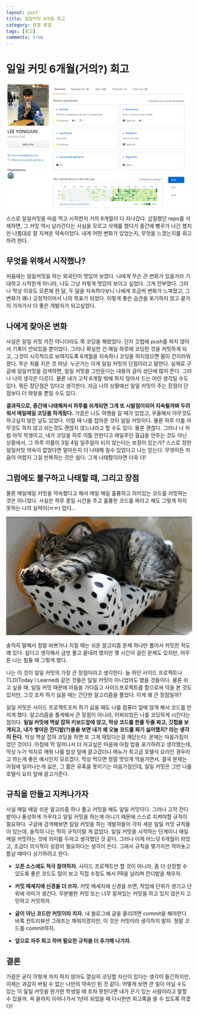 ```yaml
---
layout: post
title: 일일커밋 6개월 회고
category: 중얼 중얼
tags: [회고]
comments: true
---
```

# 일일 커밋 6개월(거의?) 회고
![profile](/public/img/blabla/commit.PNG)

스스로 일일커밋을 마음 먹고 시작한지 거의 6개월이 다 지나갔다. 삽질했던 repo를 삭제하면, 그 커밋 역시 날라간다는 사실을 모르고 삭제를 했다가 중간에 빵꾸가 나긴 했지만 나름대로 잘 지켜온 약속이었다. 내게 어떤 변화가 있었는지, 무엇을 느꼈는지를 회고하려 한다. 

## 무엇을 위해서 시작했나?
처음에는 일일커밋을 하는 외국인이 멋있어 보였다. 나에게 무슨 큰 변화가 있을거라 기대하고 시작한게 아니라, 나도 그냥 저렇게 멋있어 보이고 싶었다. 그게 전부였다. 그러나 막상 이유도 모른채 한 달, 두 달을 지속하다보니 나에게 조금씩 변화가 느껴졌고, 그 변화가 꽤나 긍정적이어서 나의 목표가 되었다. 이렇게 좋은 습관을 포기하지 않고 끝가지 가져가서 더 좋은 개발자가 되고싶었다. 

## 나에게 찾아온 변화
사실은 일일 커밋 까진 아니더라도 쭉 코딩을 해왔었다. 단지 깃헙에 push를 하지 않아서 기록이 안되있을 뿐이었다. 그러나 확실한 건 매일 하루에 코딩한 것을 커밋하게 되고, 그것이 시각적으로 보여지도록 6개월을 지속하니 코딩을 하지않으면 몸이 간지러워졌다. 무슨 죄를 지은 것 마냥. 누군가는 이게 일일 커밋의 단점이라고 말한다. 실제로 구글에 일일커밋을 검색하면, 일일 커밋을 그만둔다는 내용의 글이 상단에 많이 뜬다. 그러나 나의 생각은 다르다. 물론 내가 고작 6개월 밖에 하지 않아서 드는 어린 생각일 수도 있다. 뭐든 장단점은 있다고 생각한다. 지금 나의 상황에선 일일 커밋이 주는 장점이 단점보다 더 와닿을 뿐일 수도 있다. 

**결과적으로, 중간에 나태해져서 하루를 쉬게되면 그게 또 시발점이되어 지속될까봐 두려워서 매일매일 코딩을 하게됬다.** 가끔은 나도 여행을 갈 때가 있었고, 우울해서 아무것도 하고싶지 않은 날도 있었다. 이럴 때 나를 잡아준 것이 일일 커밋이다. 물론 하루 이틀 아무것도 하지 않고 쉬는것도 괜찮지 않느냐라고 할 수도 있다. 물론 괜찮다. 그러나 나 처럼 아직 학생이고, 내가 코딩을 하루 이틀 안한다고 매일주던 월급을 안주는 것도 아닌 상황에서, 그 하루 이틀이 3일 4일 일주일이 되지 않는다는 보장이 있는가? 스스로 정한 일일커밋 약속이 없었다면 얼마든지 더 나태해 질수 있었다고 나는 믿는다. 무엇이든 처음이 어렵지 그걸 반복하는 것은 쉽다. 그게 나태함이라면 더욱 더!  

## 그럼에도 불구하고 나태할 때, 그리고 장점
물론 매일매일 커밋을 약속했다고 해서 매일 매일 훌륭하고 의미있는 코드를 커밋하는 것은 아니었다. 사실은 하루 종일 시간을 주고 훌륭한 코드를 짜라고 해도 그렇게 하지 못하는 나의 실력이(ㅠㅠ) 밉다... 

![lazy_cat](/public/img/blabla/lazyCat.PNG)

솔직히 말해서 정말 바쁘거나 지칠 때는 쉬운 알고리즘 문제 하나만 풀어서 커밋한 적도 꽤 있다. 쉽다고 생각해서 금방 풀고 끝내려 했지만 몇 시간이 걸린 문제도 있지만, 아무튼 나는 힘들 때 그렇게 했다. 

나는 이 것이 일일 커밋의 가장 큰 장점이라고 생각한다. 늘 하던 사이드 프로젝트나 TLD(Today I Learned) 같은 것들은 일일 커밋이 아니었어도 했을 것들이다. 물론 쉬고 싶을 때, 일일 커밋 때문에 마음을 가다듬고 사이드프로젝트를 함으로써 덕을 본 것도 있지만, 그것 조차 하기 싫을 때는 간단한 알고리즘을 풀었다. 이게 왜 큰 장점일까? 

일일 커밋은 사이드 프로젝트조차 하기 싫을 때도 나를 컴퓨터 앞에 앉게 해서 코드를 만지게 했다. 알고리즘을 풀게해서 큰 장점이 아니라, 어찌되었든 나를 코딩하게 시킨다는 점이다. **일일 커밋에 멱살 잡혀 키보드앞에 앉고, 막상 코드를 한줄 두줄 짜고, 깃헙을 보게되고, 내가 쌓아온 잔디밭(?)들을 보면 내가 왜 오늘 코드를 짜기 싫어했지? 라는 생각이 든다.** 막상 멱살 잡혀 코딩을 하면 또 그게 재밌다는걸 깨닫는다. 문제는 마음가짐이었던 것이다. 아침에 막 일어나서 더 자고싶은 마음에 아침 밥을 포기하려고 생각했는데, 막상 누가 억지로 깨워 나를 밥상 앞에 끌고갔더니 메뉴가 최고급 호텔식 요리인 경우라고 하는게 좋은 예시인지 모르겠다. 막상 먹으면 정말 맛잇게 먹을거면서. 결국 문제는 아침에 일어나는게 싫은, 그 짧은 유혹을 못이기는 마음가짐인데, 일일 커밋은 그런 나를 호텔식 요리 앞에 끌고가준다.

## 규칙을 만들고 지켜나가자
사실 매일 매일 쉬운 알고리즘 하나 풀고 커밋을 해도 일일 커밋이다. 그러나 고작 잔디밭이나 풍성하게 가꾸자고 일일 커밋을 하는게 아니기 때문에 스스로 지켜야할 규칙이 필요하다. 구글에 검색해보면 일일 커밋을 하는 개발자들이 각자 세운 일일 커밋 규칙들이 있는데, 솔직히 나는 딱히 규칙이랄 게 없었다. 일일 커밋을 시작하는 단계이니 매일 매일 커밋하는 것에 의미를 두자고 생각했던 것 같다. 그러나 이제 어느덧 6개월이 되었고, 조금더 의식적이 성장이 필요하다는 생각이 든다. 그래서 규칙을 몇가지만 적어놓고 틈날 때마다 상기하려고 한다. 

- **오픈 소스에도 적극 참여하자.** 사이드 프로젝트만 할 것이 아니라, 좀 더 성장할 수 있도록 좋은 코드도 많이 보고 직접 수정도 해서 PR을 날리며 잔디밭을 채우자.

- **커밋 메세지에 신경을 더 쓰자.** 커밋 메세지에 신경을 쓰면, 작업에 단위가 생기고 단위에 의미가 생긴다. 무분별한 커밋 또는 너무 뭉쳐있는 커밋을 하고 있지 않은지 고민하고 커밋하자.

- **글이 아닌 코드만 커밋이라 치자.** 내 블로그에 글을 올리려면 commit을 해야한다. 비록 컨트리뷰션 그래프는 채워지겠지만, 이 것은 커밋이라 생각하지 말자. 정말 코드를 commit하자.


- **앞으로 자주 회고 하며 필요한 규칙을 더 추가해 나가자.**

## 결론
가끔은 굳이 이렇게 까지 하지 않아도 열심히 코딩할 자신이 있다는 생각이 들긴하지만, 이제는 과감히 버릴 수 없는 나만의 약속인 된 것 같다. 어떻게 보면 큰 일이 아닐 수도 있는 이 일일 커밋을 한가한 학생일 때 조차 못한다면 내가 끈기 있는 사람이라고 말할 수 있을까. 꼭 끝까지 이어나가서 1년이 되었을 때 다시한번 회고록을 쓸 수 있도록 하겠다!